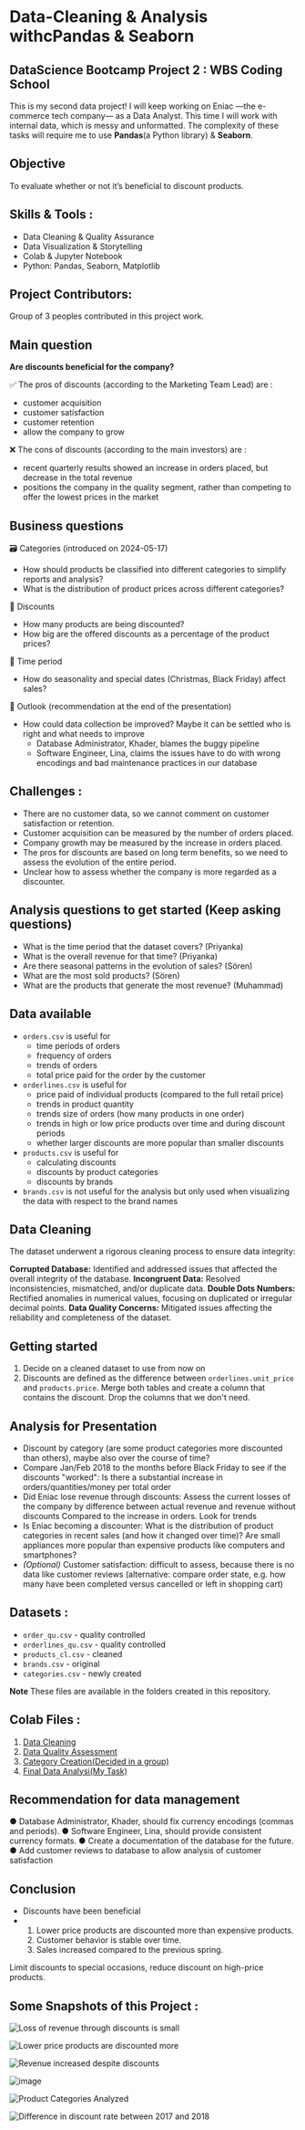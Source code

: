 # Data-Cleaning & Analysis withcPandas & Seaborn

## DataScience Bootcamp Project 2 : WBS Coding School
This is my second data project! I will keep working on Eniac —the e-commerce tech company— as a Data Analyst. This time I will work with internal data, which is messy and unformatted. The complexity of these tasks will require me to use **Pandas**(a Python library) & **Seaborn**.

## Objective
To evaluate whether or not it’s beneficial to discount products.

## Skills & Tools :
- Data Cleaning & Quality Assurance
- Data Visualization & Storytelling
- Colab & Jupyter Notebook
- Python: Pandas, Seaborn, Matplotlib

## Project Contributors:
Group of 3 peoples contributed in this project work.

## Main question

**Are discounts beneficial for the company?**

✅ The pros of discounts (according to the Marketing Team Lead) are :
- customer acquisition
- customer satisfaction
- customer retention
- allow the company to grow

❌ The cons of discounts (according to the main investors) are :
- recent quarterly results showed an increase in orders placed, but decrease in the total revenue
- positions the company in the quality segment, rather than competing to offer the lowest prices in the market

## Business questions

🗃️ Categories (introduced on 2024-05-17)
- How should products be classified into different categories to simplify reports and analysis?
- What is the distribution of product prices across different categories?

🚛 Discounts
- How many products are being discounted?
- How big are the offered discounts as a percentage of the product prices?

📅 Time period
- How do seasonality and special dates (Christmas, Black Friday) affect sales?

🌄 Outlook (recommendation at the end of the presentation)
- How could data collection be improved?
  Maybe it can be settled who is right and what needs to improve
    - Database Administrator, Khader, blames the buggy pipeline
    - Software Engineer, Lina, claims the issues have to do with wrong encodings and bad maintenance practices in our database
  
## Challenges :
- There are no customer data, so we cannot comment on customer satisfaction or retention.
- Customer acquisition can be measured by the number of orders placed.
- Company growth may be measured by the increase in orders placed.
- The pros for discounts are based on long term benefits, so we need to assess the evolution of the entire period.
- Unclear how to assess whether the company is more regarded as a discounter.

## Analysis questions to get started (Keep asking questions)
- What is the time period that the dataset covers? (Priyanka)
- What is the overall revenue for that time? (Priyanka)
- Are there seasonal patterns in the evolution of sales? (Sören)
- What are the most sold products? (Sören)
- What are the products that generate the most revenue? (Muhammad)

## Data available
- `orders.csv` is useful for
    - time periods of orders
    - frequency of orders
    - trends of orders
    - total price paid for the order by the customer
- `orderlines.csv` is useful for
    - price paid of individual products (compared to the full retail price)
    - trends in product quantity
    - trends size of orders (how many products in one order)
    - trends in high or low price products over time and during discount periods
    - whether larger discounts are more popular than smaller discounts
- `products.csv` is useful for
    - calculating discounts
    - discounts by product categories
    - discounts by brands 
- `brands.csv` is not useful for the analysis but only used when visualizing the data with respect to the brand names

## Data Cleaning
The dataset underwent a rigorous cleaning process to ensure data integrity:

**Corrupted Database:** Identified and addressed issues that affected the overall integrity of the database.
**Incongruent Data:** Resolved inconsistencies, mismatched, and/or duplicate data.
**Double Dots Numbers:** Rectified anomalies in numerical values, focusing on duplicated or irregular decimal points.
**Data Quality Concerns:** Mitigated issues affecting the reliability and completeness of the dataset.


## Getting started
1. Decide on a cleaned dataset to use from now on
2. Discounts are defined as the difference between `orderlines.unit_price` and `products.price`.
   Merge both tables and create a column that contains the discount.
   Drop the columns that we don't need.

## Analysis for Presentation

- Discount by category (are some product categories more discounted than others), maybe also over the course of time? 
- Compare Jan/Feb 2018 to the months before Black Friday to see if the discounts "worked": Is there a substantial increase in orders/quantities/money per total order  
- Did Eniac lose revenue through discounts: Assess the current losses of the company by difference between actual revenue and revenue without discounts
  Compared to the increase in orders. Look for trends 
- Is Eniac becoming a discounter: What is the distribution of product categories in recent sales (and how it changed over time)? Are small appliances more popular than expensive products like computers and smartphones?
- *(Optional)* Customer satisfaction: difficult to assess, because there is no data like customer reviews (alternative: compare order state, e.g. how many have been completed versus cancelled or left in shopping cart)

## Datasets :
- `order_qu.csv` - quality controlled
- `orderlines_qu.csv` - quality controlled
- `products_cl.csv` - cleaned
- `brands.csv` - original
- `categories.csv` - newly created

**Note** These files are available in the folders created in this repository.

## Colab Files :
1. [Data Cleaning](https://colab.research.google.com/drive/1aekiUw5vvjATC5m_uNIjuuhWc21kRg5i?usp=sharing)
2. [Data Quality Assessment](https://colab.research.google.com/drive/1MgN8IDyB5M4i32cgYjQSSsLEkPEV87p2?usp=sharing)
3. [Category Creation(Decided in a group)](https://colab.research.google.com/drive/13InWevrxR1wkZf08V0vD5x2pTJ7f9X92?usp=sharing)
4. [Final Data Analysi(My Task)](https://colab.research.google.com/drive/1aekiUw5vvjATC5m_uNIjuuhWc21kRg5i?usp=sharing)


## Recommendation for data management

● Database Administrator, Khader, should fix currency encodings (commas and periods).
● Software Engineer, Lina, should provide consistent currency formats.
● Create a documentation of the database for the future.
● Add customer reviews to database to allow analysis of customer satisfaction

## Conclusion

- Discounts have been beneficial
- 1. Lower price products are discounted more than expensive products.
  2. Customer behavior is stable over time.
  3. Sales increased compared to the previous spring.
     
Limit discounts to special occasions, reduce discount on high-price products.

## Some Snapshots of this Project :

![Loss of revenue through discounts is small](https://github.com/PriyankaSPawar/Data-Cleaning-and-Storytelling_with_Pandas_Seaborn/assets/168557945/d6d9fee2-e58a-43f1-b94f-b8db3d817be2)

![Lower price products are discounted more](https://github.com/PriyankaSPawar/Data-Cleaning-and-Storytelling_with_Pandas_Seaborn/assets/168557945/5f316fbf-958b-4b76-a918-43fb802fd3ec)

![Revenue increased despite discounts](https://github.com/PriyankaSPawar/Data-Cleaning-and-Storytelling_with_Pandas_Seaborn/assets/168557945/d565e3da-6d18-46e0-9615-c392c6e3dc24)

![image](https://github.com/PriyankaSPawar/Data-Cleaning-and-Storytelling_with_Pandas_Seaborn/assets/168557945/8a64f156-82c6-4ed2-aac8-e8c1cb7f0547)

![Product Categories Analyzed](https://github.com/PriyankaSPawar/Data-Cleaning-and-Storytelling_with_Pandas_Seaborn/assets/168557945/7f075658-284e-4873-bb9d-2591d4ad26d3)

![Difference in discount rate between 2017 and 2018](https://github.com/PriyankaSPawar/Data-Cleaning-and-Storytelling_with_Pandas_Seaborn/assets/168557945/03362ce1-9e6f-4844-b30a-67fe620a5198)








